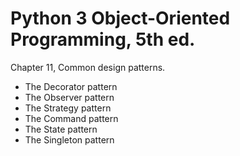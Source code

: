# Python 3 Object-Oriented Programming, 5th ed.

Chapter 11, Common design patterns.

- The Decorator pattern
- The Observer pattern 
- The Strategy pattern
- The Command pattern
- The State pattern
- The Singleton pattern
